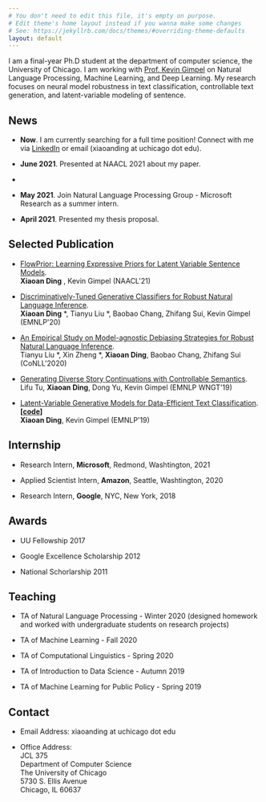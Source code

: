 ```yaml
---
# You don't need to edit this file, it's empty on purpose.
# Edit theme's home layout instead if you wanna make some changes
# See: https://jekyllrb.com/docs/themes/#overriding-theme-defaults
layout: default 
---
```



I am a final-year Ph.D student at the department of computer science, the University of Chicago. I am working with <a href="https://ttic.uchicago.edu/~kgimpel/">Prof. Kevin Gimpel</a> on Natural Language Processing, Machine Learning, and Deep Learning. My research focuses on neural model robustness in text classification, controllable text generation, and latent-variable modeling of sentence.

## News

- **Now**. I am currently searching for a full time position! Connect with me via <a href="https://www.linkedin.com/in/xiaoan-ding-232061214/">LinkedIn</a> or email (xiaoanding at uchicago dot edu).

- **June 2021**. Presented at NAACL 2021 about my paper.
- 
- **May 2021**. Join Natural Language Processing Group - Microsoft Research as a summer intern.

- **April 2021**. Presented my thesis proposal.

## Selected Publication

- [FlowPrior: Learning Expressive Priors for Latent Variable Sentence Models](https://www.aclweb.org/anthology/2021.naacl-main.259.pdf).  
**Xiaoan Ding** , Kevin Gimpel (NAACL'21)

- [Discriminatively-Tuned Generative Classifiers for Robust Natural Language Inference](http://arxiv.org/abs/2010.03760).  
**Xiaoan Ding** *, Tianyu Liu *, Baobao Chang, Zhifang Sui, Kevin Gimpel (EMNLP'20)

- [An Empirical Study on Model-agnostic Debiasing Strategies for Robust Natural Language Inference](https://arxiv.org/abs/2010.03777).<br>
    Tianyu Liu *, Xin Zheng *, **Xiaoan Ding**, Baobao Chang, Zhifang Sui (CoNLL'2020)

- [Generating Diverse Story Continuations with Controllable Semantics](https://arxiv.org/abs/1909.13434).  
Lifu Tu, **Xiaoan Ding**, Dong Yu, Kevin Gimpel (EMNLP WNGT'19)  

- [Latent-Variable Generative Models for Data-Efficient Text Classification](https://arxiv.org/abs/1910.00382).  
**[[code](https://github.com/AnnDing/Generative_classifier)]**  
**Xiaoan Ding**, Kevin Gimpel (EMNLP'19)


## Internship

- Research Intern, **Microsoft**, Redmond, Washtington, 2021

- Applied Scientist Intern, **Amazon**, Seattle, Washtington, 2020

- Research Intern, **Google**, NYC, New York, 2018

## Awards

- UU Fellowship 2017

- Google Excellence Scholarship 2012

- National Schorlarship 2011

## Teaching

- TA of Natural Language Processing - Winter 2020 (designed homework and worked with undergraduate students on research projects)

- TA of Machine Learning - Fall 2020

- TA of Computational Linguistics - Spring 2020

- TA of Introduction to Data Science - Autumn 2019

- TA of Machine Learning for Public Policy - Spring 2019

## Contact

- Email Address: xiaoanding at uchicago dot edu

- Office Address: <br/>
   JCL 375 <br/>
   Department of Computer Science <br/>
   The University of Chicago <br/>
   5730 S. Ellis Avenue <br/>
   Chicago, IL 60637 <br/>


